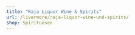 ```yaml
---
title: "Raja Liquor Wine & Spirits"
url: /livermore/raja-liquor-wine-und-spirits/
shop: Spirituosen
---
```

